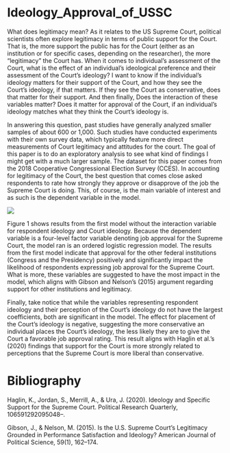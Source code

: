 # Ideology_Approval_of_USSC

What does legitimacy mean? As it relates to the US Supreme Court, political scientists often explore legitimacy in terms of public support for the Court. 
That is, the more support the public has for the Court (either as an institution or for specific cases, depending on the researcher), the more “legitimacy” the Court has. 
When it comes to individual’s assessment of the Court, what is the effect of an individual’s ideological preference and their assessment of the Court’s ideology? I want to know if the individual’s ideology matters for their support of the Court, and how they see the Court’s ideology, if that matters. If they see the Court as conservative, does that matter for their support. 
And then finally, Does the interaction of these variables matter? Does it matter for approval of the Court, if an individual’s ideology matches what they think the Court’s ideology is.

In answering this question, past studies have generally analyzed smaller samples of about 600 or 1,000. Such studies have conducted experiments with their own survey data, which typically feature more direct measurements of Court legitimacy and attitudes for the court. The goal of this paper is to do an exploratory analysis to see what kind of findings I might get with a much larger sample. The dataset for this paper comes from the 2018 Cooperative Congressional Election Survey (CCES). In accounting for legitimacy of the Court, the best question that comes close asked respondents to rate how strongly they approve or disapprove of the job the Supreme Court is doing. This, of course, is the main variable of interest and as such is the dependent variable in the model. 

![](https://github.com/JohnM-Eaton/Timeline-of-FireGinaCarano/blob/main/Figure1_updated.svg)

Figure 1 shows results from the first model without the interaction variable for respondent ideology and Court ideology. Because the dependent variable is a four-level factor variable denoting job approval for the Supreme Court, the model ran is an ordered logistic regression model. The results from the first model indicate that approval for the other federal institutions (Congress and the Presidency) positively and significantly impact the likelihood of respondents expressing job approval for the Supreme Court. What is more, these variables are suggested to have the most impact in the model, which aligns with Gibson and Nelson’s (2015) argument regarding support for other institutions and legitimacy. 

Finally, take notice that while the variables representing respondent ideology and their perception of the Court’s ideology do not have the largest coefficients, both are significant in the model. The effect for placement of the Court’s ideology is negative, suggesting the more conservative an individual places the Court’s ideology, the less likely they are to give the Court a favorable job approval rating. This result aligns with Haglin et al.’s (2020) findings that support for the Court is more strongly related to perceptions that the Supreme Court is more liberal than conservative. 

# Bibliography

Haglin, K., Jordan, S., Merrill, A., & Ura, J. (2020). Ideology and Specific Support for the 
Supreme Court. Political Research Quarterly, 106591292095048–.

Gibson, J., & Nelson, M. (2015). Is the U.S. Supreme Court’s Legitimacy Grounded 
in Performance Satisfaction and Ideology? American Journal of Political Science, 59(1), 162–174.

